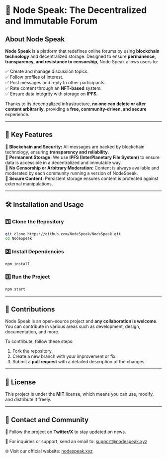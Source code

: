 # 📌 Node Speak: The Decentralized and Immutable Forum

## About Node Speak

**Node Speak** is a platform that redefines online forums by using **blockchain technology** and decentralized storage. Designed to ensure **permanence, transparency, and resistance to censorship**, Node Speak allows users to:

✅ Create and manage discussion topics.  
✅ Follow profiles of interest.  
✅ Post messages and reply to other participants.  
✅ Rate content through an **NFT-based** system.  
✅ Ensure data integrity with storage on **IPFS**.

Thanks to its decentralized infrastructure, **no one can delete or alter content arbitrarily**, providing a **free, community-driven, and secure** experience.

---

## 🚀 Key Features

🔗 **Blockchain and Security:** All messages are backed by blockchain technology, ensuring **transparency and reliability**.  
📜 **Permanent Storage:** We use **IPFS (InterPlanetary File System)** to ensure data is accessible in a decentralized and immutable way.  
📢 **No Censorship or Arbitrary Moderation:** Content is always available and moderated by each community running a version of NodeSpeak.  
📢 **Secure Content:** Persistent storage ensures content is protected against external manipulations.  

---

## 🛠️ Installation and Usage

### 1️⃣ Clone the Repository
```bash
git clone https://github.com/NodeSpeak/NodeSpeak.git
cd NodeSpeak
```

### 2️⃣ Install Dependencies
```bash
npm install
```

### 3️⃣ Run the Project
```bash
npm start
```

---

## 🤝 Contributions

Node Speak is an open-source project and **any collaboration is welcome**. You can contribute in various areas such as development, design, documentation, and more.

To contribute, follow these steps:
1. Fork the repository.
2. Create a new branch with your improvement or fix.
3. Submit a **pull request** with a detailed description of the changes.

---

## 📜 License

This project is under the **MIT** license, which means you can use, modify, and distribute it freely.

---

## 📡 Contact and Community

💬 Follow the project on **Twitter/X** to stay updated on news.

📧 For inquiries or support, send an email to: support@nodespeak.xyz

🌐 Visit our official website: [nodespeak.xyz](https://nodespeak.xyz)